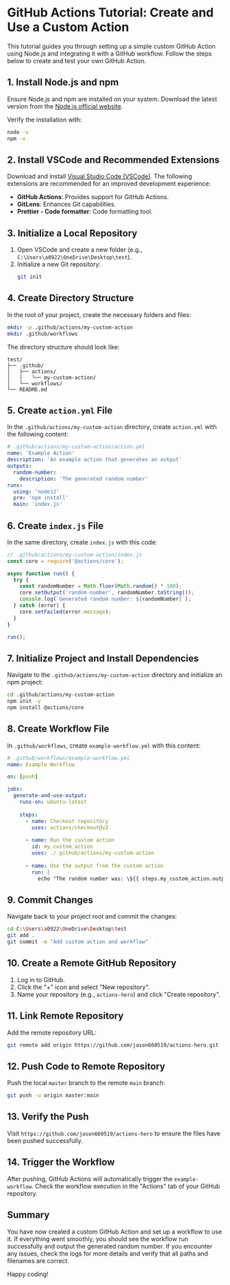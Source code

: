 
# GitHub Actions Tutorial: Create and Use a Custom Action

This tutorial guides you through setting up a simple custom GitHub Action using Node.js and integrating it with a GitHub workflow. Follow the steps below to create and test your own GitHub Action.

## 1. Install Node.js and npm
Ensure Node.js and npm are installed on your system. Download the latest version from the [Node.js official website](https://nodejs.org/).

Verify the installation with:
```bash
node -v
npm -v
```

## 2. Install VSCode and Recommended Extensions
Download and install [Visual Studio Code (VSCode)](https://code.visualstudio.com/). The following extensions are recommended for an improved development experience:
- **GitHub Actions**: Provides support for GitHub Actions.
- **GitLens**: Enhances Git capabilities.
- **Prettier - Code formatter**: Code formatting tool.

## 3. Initialize a Local Repository
1. Open VSCode and create a new folder (e.g., `C:\Users\a0922\OneDrive\Desktop\test`).
2. Initialize a new Git repository:
   ```bash
   git init
   ```

## 4. Create Directory Structure
In the root of your project, create the necessary folders and files:
```bash
mkdir -p .github/actions/my-custom-action
mkdir .github/workflows
```
The directory structure should look like:
```
test/
├── .github/
│   ├── actions/
│   │   └── my-custom-action/
│   └── workflows/
└── README.md
```

## 5. Create `action.yml` File
In the `.github/actions/my-custom-action` directory, create `action.yml` with the following content:
```yaml
# .github/actions/my-custom-action/action.yml
name: 'Example Action'
description: 'An example action that generates an output'
outputs:
  random-number:
    description: 'The generated random number'
runs:
  using: 'node12'
  pre: 'npm install'
  main: 'index.js'
```

## 6. Create `index.js` File
In the same directory, create `index.js` with this code:
```javascript
// .github/actions/my-custom-action/index.js
const core = require('@actions/core');

async function run() {
  try {
    const randomNumber = Math.floor(Math.random() * 100);
    core.setOutput('random-number', randomNumber.toString());
    console.log(`Generated random number: ${randomNumber}`);
  } catch (error) {
    core.setFailed(error.message);
  }
}

run();
```

## 7. Initialize Project and Install Dependencies
Navigate to the `.github/actions/my-custom-action` directory and initialize an npm project:
```bash
cd .github/actions/my-custom-action
npm init -y
npm install @actions/core
```

## 8. Create Workflow File
In `.github/workflows`, create `example-workflow.yml` with this content:
```yaml
# .github/workflows/example-workflow.yml
name: Example Workflow

on: [push]

jobs:
  generate-and-use-output:
    runs-on: ubuntu-latest
    
    steps:
      - name: Checkout repository
        uses: actions/checkout@v2
      
      - name: Run the custom action
        id: my_custom_action
        uses: ./.github/actions/my-custom-action
      
      - name: Use the output from the custom action
        run: |
          echo "The random number was: \${{ steps.my_custom_action.outputs.random-number }}"
```

## 9. Commit Changes
Navigate back to your project root and commit the changes:
```bash
cd C:\Users\a0922\OneDrive\Desktop\test
git add .
git commit -m "Add custom action and workflow"
```

## 10. Create a Remote GitHub Repository
1. Log in to GitHub.
2. Click the "+" icon and select "New repository".
3. Name your repository (e.g., `actions-hero`) and click "Create repository".

## 11. Link Remote Repository
Add the remote repository URL:
```bash
git remote add origin https://github.com/jason660519/actions-hero.git
```

## 12. Push Code to Remote Repository
Push the local `master` branch to the remote `main` branch:
```bash
git push -u origin master:main
```

## 13. Verify the Push
Visit `https://github.com/jason660519/actions-hero` to ensure the files have been pushed successfully.

## 14. Trigger the Workflow
After pushing, GitHub Actions will automatically trigger the `example-workflow`. Check the workflow execution in the "Actions" tab of your GitHub repository.

## Summary
You have now created a custom GitHub Action and set up a workflow to use it. If everything went smoothly, you should see the workflow run successfully and output the generated random number. If you encounter any issues, check the logs for more details and verify that all paths and filenames are correct.

Happy coding!

